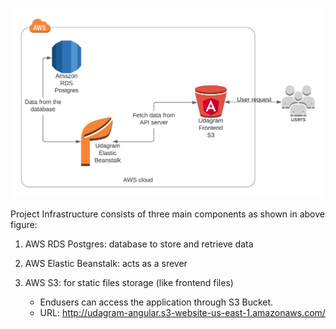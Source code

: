 

<img src="https://github.com/StevenJohnss/Hosting_FullStack_WebApp_AWS/blob/master/documentation/infrastructure.png"></img>


Project Infrastructure consists of three main components as shown in above figure:

1. AWS RDS Postgres: database to store and retrieve data 

2. AWS Elastic Beanstalk: acts as a srever

3. AWS S3: for static files storage (like frontend files)
    * Endusers can access the application through S3 Bucket.
    * URL:  http://udagram-angular.s3-website-us-east-1.amazonaws.com/ 
